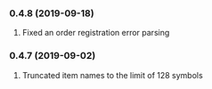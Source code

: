 ### 0.4.8 (2019-09-18)

1. Fixed an order registration error parsing

### 0.4.7 (2019-09-02)

1. Truncated item names to the limit of 128 symbols